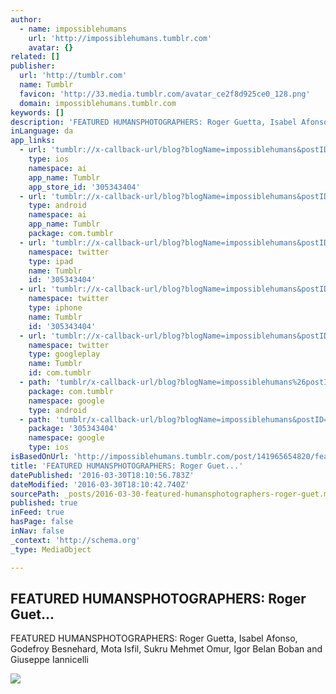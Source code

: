 ```yaml
---
author:
  - name: impossiblehumans
    url: 'http://impossiblehumans.tumblr.com'
    avatar: {}
related: []
publisher:
  url: 'http://tumblr.com'
  name: Tumblr
  favicon: 'http://33.media.tumblr.com/avatar_ce2f8d925ce0_128.png'
  domain: impossiblehumans.tumblr.com
keywords: []
description: 'FEATURED HUMANSPHOTOGRAPHERS: Roger Guetta, Isabel Afonso‎, Godefroy Besnehard‎, Mota Isfil‎, Sukru Mehmet Omur‎, Igor Belan Boban‎ and Giuseppe Iannicelli‎'
inLanguage: da
app_links:
  - url: 'tumblr://x-callback-url/blog?blogName=impossiblehumans&postID=141965654820'
    type: ios
    namespace: ai
    app_name: Tumblr
    app_store_id: '305343404'
  - url: 'tumblr://x-callback-url/blog?blogName=impossiblehumans&postID=141965654820'
    type: android
    namespace: ai
    app_name: Tumblr
    package: com.tumblr
  - url: 'tumblr://x-callback-url/blog?blogName=impossiblehumans&postID=141965654820&referrer=twitter-cards'
    namespace: twitter
    type: ipad
    name: Tumblr
    id: '305343404'
  - url: 'tumblr://x-callback-url/blog?blogName=impossiblehumans&postID=141965654820&referrer=twitter-cards'
    namespace: twitter
    type: iphone
    name: Tumblr
    id: '305343404'
  - url: 'tumblr://x-callback-url/blog?blogName=impossiblehumans&postID=141965654820&referrer=twitter-cards'
    namespace: twitter
    type: googleplay
    name: Tumblr
    id: com.tumblr
  - path: 'tumblr/x-callback-url/blog?blogName=impossiblehumans%26postID=141965654820'
    package: com.tumblr
    namespace: google
    type: android
  - path: 'tumblr/x-callback-url/blog?blogName=impossiblehumans&postID=141965654820'
    package: '305343404'
    namespace: google
    type: ios
isBasedOnUrl: 'http://impossiblehumans.tumblr.com/post/141965654820/featured-humans-photographers-roger'
title: 'FEATURED HUMANSPHOTOGRAPHERS: Roger Guet...'
datePublished: '2016-03-30T18:10:56.783Z'
dateModified: '2016-03-30T18:10:42.740Z'
sourcePath: _posts/2016-03-30-featured-humansphotographers-roger-guet.md
published: true
inFeed: true
hasPage: false
inNav: false
_context: 'http://schema.org'
_type: MediaObject

---
```

<article style=""><h1>FEATURED HUMANSPHOTOGRAPHERS: Roger Guet...</h1><p>FEATURED HUMANSPHOTOGRAPHERS: Roger Guetta, Isabel Afonso‎, Godefroy Besnehard‎, Mota Isfil‎, Sukru Mehmet Omur‎, Igor Belan Boban‎ and Giuseppe Iannicelli‎</p><img src="http://40.media.tumblr.com/d02c62cc91de5beb142ab65b2d617272/tumblr_o4v63sArF41uf13h7o1_1280.jpg" /></article>